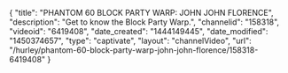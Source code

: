 {
    "title": "PHANTOM 60 BLOCK PARTY WARP: JOHN JOHN FLORENCE",
    "description": "Get to know the Block Party Warp.",
    "channelid": "158318",
    "videoid": "6419408",
    "date_created": "1444149445",
    "date_modified": "1450374657",
    "type": "captivate",
    "layout": "channelVideo",
    "url": "\/hurley\/phantom-60-block-party-warp-john-john-florence\/158318-6419408"
}